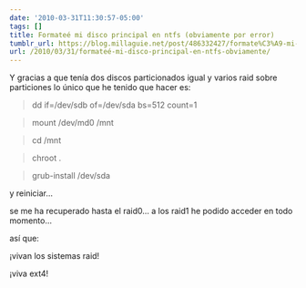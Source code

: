 ```yaml
---
date: '2010-03-31T11:30:57-05:00'
tags: []
title: Formateé mi disco principal en ntfs (obviamente por error)
tumblr_url: https://blog.millaguie.net/post/486332427/formate%C3%A9-mi-disco-principal-en-ntfs-obviamente
url: /2010/03/31/formateé-mi-disco-principal-en-ntfs-obviamente/
---
```


Y gracias a que tenía dos discos particionados igual y varios raid sobre particiones lo único que he tenido que hacer es:

> dd if=/dev/sdb of=/dev/sda bs=512 count=1

> mount /dev/md0 /mnt

> cd /mnt

> chroot .

> grub-install /dev/sda

y reiniciar…

se me ha recuperado hasta el raid0… a los raid1 he podido acceder en todo momento…

así que:

¡vivan los sistemas raid!

¡viva ext4!